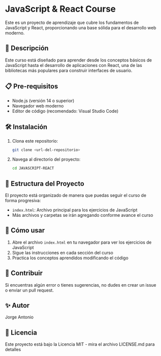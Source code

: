 # JavaScript & React Course

Este es un proyecto de aprendizaje que cubre los fundamentos de JavaScript y React, proporcionando una base sólida para el desarrollo web moderno.

## 🚀 Descripción

Este curso está diseñado para aprender desde los conceptos básicos de JavaScript hasta el desarrollo de aplicaciones con React, una de las bibliotecas más populares para construir interfaces de usuario.

## 📋 Pre-requisitos

- Node.js (versión 14 o superior)
- Navegador web moderno
- Editor de código (recomendado: Visual Studio Code)

## 🛠️ Instalación

1. Clona este repositorio:
   ```bash
   git clone <url-del-repositorio>
   ```

2. Navega al directorio del proyecto:
   ```bash
   cd JAVASCRIPT-REACT
   ```

## 🎯 Estructura del Proyecto

El proyecto está organizado de manera que puedas seguir el curso de forma progresiva:

- `index.html`: Archivo principal para los ejercicios de JavaScript
- Más archivos y carpetas se irán agregando conforme avance el curso

## 📖 Cómo usar

1. Abre el archivo `index.html` en tu navegador para ver los ejercicios de JavaScript
2. Sigue las instrucciones en cada sección del curso
3. Practica los conceptos aprendidos modificando el código

## 🤝 Contribuir

Si encuentras algún error o tienes sugerencias, no dudes en crear un issue o enviar un pull request.

## ✨ Autor

Jorge Antonio

## 📄 Licencia

Este proyecto está bajo la Licencia MIT - mira el archivo LICENSE.md para detalles
